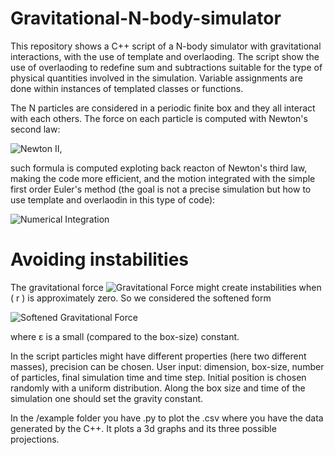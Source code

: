 # Gravitational-N-body-simulator

This repository shows a C++ script of a N-body simulator with gravitational interactions, with the use of template and overlaoding.
The script show the use of overlaoding to redefine sum and subtractions suitable for the type of physical quantities involved in the simulation.
Variable assignments are done within instances of templated classes or functions.


The N particles are considered in a periodic finite box and they all interact with each others. 
The force on each particle is computed with Newton's second law:

![Newton II](https://latex.codecogs.com/png.latex?m_i%20\vec{a}_i%20(t)%20=%20m_i%20\frac{d^2%20\vec{x}_i}{dt^2}%20=%20\sum_{j%20\neq%20i}^{N}%20\vec{F}_{ij}%20\\),

such formula is computed exploting back reacton of Newton's third law, making the code more efficient,
and the motion integrated with the simple first order Euler's method (the goal is not a precise simulation but how to use template and overlaodin in this type of code):

![Numerical Integration](https://latex.codecogs.com/png.latex?\vec{v}_i%20(t%20+%20dt)%20=%20\vec{v}_i%20(t)%20+%20\vec{a}_i%20(t)%20dt,%20\\%20\vec{x}_i%20(t%20+%20dt)%20=%20\vec{x}_i%20(t)%20+%20\vec{v}_i%20(t)%20dt.)


# Avoiding instabilities

The gravitational force ![Gravitational Force](https://latex.codecogs.com/png.latex?F_{ij}%20=%20\frac{G%20m_i%20m_j}{r^2}) might create instabilities when \( r \) is approximately zero.
So we considered the softened form 

![Softened Gravitational Force](https://latex.codecogs.com/png.latex?F_{ij}%20=%20\frac{G%20m_i%20m_j}{(r%20+%20\epsilon)^2})

where &epsilon; is a small (compared to the box-size) constant.

In the script particles might have different properties (here two different masses), precision can be chosen.
User input: dimension, box-size, number of particles, final simulation time and time step.
Initial position is chosen randomly with a uniform distribution. 
Along the box size and time of the simulation one should set the gravity constant.

In the /example folder you have .py to plot the .csv where you have the data generated by the C++. It plots a 3d graphs and its three possible projections.
